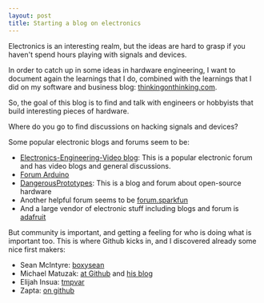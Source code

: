 ```yaml
---
layout: post
title: Starting a blog on electronics
---
```

Electronics is an interesting realm, but the ideas are hard to grasp if you haven't spend hours playing with signals and devices.

In order to catch up in some ideas in hardware engineering, I want to document again the learnings that I do, combined with the learnings that I did on my software and business blog: [thinkingonthinking.com](http://thinkingonthinking.com).

So, the goal of this blog is to find and talk with engineers or hobbyists that build interesting pieces of hardware.

Where do you go to find discussions on hacking signals and devices?

Some popular electronic blogs and forums seem to be:

* [Electronics-Engineering-Video blog](http://www.eevblog.com/): This is a popular electronic forum and has video blogs and general discussions.
* [Forum Arduino](http://forum.arduino.cc/index.php)
* [DangerousPrototypes](http://dangerousprototypes.com/): This is a blog and forum about open-source hardware
* Another helpful forum seems to be [forum.sparkfun](https://forum.sparkfun.com/)
* And a large vendor of electronic stuff including blogs and forum is [adafruit](https://www.adafruit.com/)

But community is important, and getting a feeling for who is doing what is important too. This is where Github kicks in, and I discovered already some nice first makers:

* Sean McIntyre: [boxysean](http://boxysean.com/blog/)
* Michael Matuzak: [at Github](https://github.com/emkay) and [his blog](http://lambdaphant.com/)
* Elijah Insua: [tmpvar](http://blog.tmpvar.com/)
* Zapta: [on github](https://github.com/zapta)
